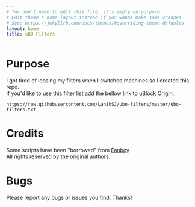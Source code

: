 ```yaml
---
# You don't need to edit this file, it's empty on purpose.
# Edit theme's home layout instead if you wanna make some changes
# See: https://jekyllrb.com/docs/themes/#overriding-theme-defaults
layout: home
title: uBO Filters
---
```


Purpose
============

I got tired of loosing my filters when I switched machines so I created this repo.<br>
If you'd like to use this filter list add the bellow link to uBlock Origin:<br>

    https://raw.githubusercontent.com/LanikSJ/ubo-filters/master/ubo-filters.txt

Credits
============

Some scripts have been "borrowed" from [Fanboy](https://github.com/ryanbr/fanboy-adblock/)<br>
All rights reserved by the original authors.

Bugs
============

Please report any bugs or issues you find. Thanks!
